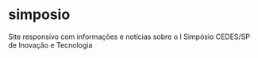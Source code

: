 # simposio
Site responsivo com informações e notícias sobre o I Simpósio CEDES/SP de Inovação e Tecnologia
